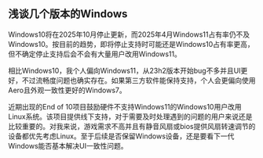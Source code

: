 ## 浅谈几个版本的Windows

Windows10将在2025年10月停止更新，而2025年4月Windows11占有率仍不及Windows10。按目前的趋势，即将停止支持时可能还是Windows10占有率更高，但不确定停止支持后会不会有大量用户改用Windows11。

相比Windows10，我个人偏向Windows11，从23h2版本开始bug不多并且UI更好，不过流畅度问题也确实存在。如果第三方软件能保持支持，个人会更偏向使用Aero且外观一致性更好的Windows7。

近期出现的End of 10项目鼓励硬件不支持Windows11的Windows10用户改用Linux系统。该项目提供线下支持，对于需要及时处理遇到的问题的用户来说还是比较重要的。对我来说，游戏需求不高并且有静音风扇或bios提供风扇转速调节的设备都优先考虑Linux。至于后续是否保留Windows设备，还是要看下一代Windows能否基本解决UI一致性问题。
